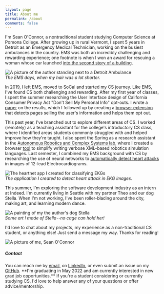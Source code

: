 ```yaml
---
layout: page
title: About me
permalink: /about
comments: false
---
```


<div class="row justify-content-between">
<div class="col-md-8 pr-5">

<p>I'm Sean O'Connor, a nontraditional student studying Computer Science at Pomona College.  After growing up in rural Vermont, I spent 5 years in Detroit as an Emergency Medical Technician, working on the busiest ambulances in the country.  EMS was both an incredibly challenging and rewarding experience; one footnote is when I won an award for rescuing a woman whose car launched <a target="_blank" href="https://www.clickondetroit.com/news/2017/08/18/man-partially-ejected-through-sunroof-killed-in-rollover-crash-on-fenkell-ave-in-detroit/">into the second story of a building</a>.</p>

<p class="mb-5"><img class="shadow-lg" src="{{site.baseurl}}/assets/images/ems_photo.jpg" alt="A picture of the author standing next to a Detroit Ambulance" /><br><i>The EMS days, when my hair was a lot shorter.</i></p>

<p>In 2019, I left EMS, moved to SoCal and started my CS journey.  Like EMS, I've found CS both challenging and rewarding.  After my first year of classes, I spent the summer researching the User Interface design of California Consumer Privacy Act "Don't Sell My Personal Info" opt-outs.  I wrote a <a target="_blank" href="https://arxiv.org/abs/2009.07884">paper</a> on the results, which I followed up by creating a <a target="_blank" href="https://github.com/oapostrophe/Who-sSellingMyInfo-">browser extension</a> that detects pages selling the user's information and helps them opt out.</p>

<p>This past year, I've branched out to explore different areas of CS.  I worked (remotely) as a teaching assistant for the college's introductory CS class, where I identified areas students commonly struggled with and helped improve how they're taught.  I also spent the Spring as a research assistant in the <a target="_blank" href="https://cs.pomona.edu/~ajc/arcslab/">Autonomous Robotics and Complex Systems lab</a>, where I created a browser <a target="_blank" href="https://github.com/oapostrophe/arms2">tool</a> to simplify writing verbose XML-based robotics simulation languages.  Last semester, I combined my EMS background with CS by researching the use of neural networks to <a target="_blank" href="https://github.com/oapostrophe/HeartNet">automatically detect heart attacks</a> in images of 12-lead Electrocardiograms.</p>

<p class="mb-5"><img class="shadow-lg" src="{{site.baseurl}}/assets/images/heartnet.png" alt="The heartnet app I created for classifying EKGs" /><br><i>The application I created to detect heart attack in EKG images.</i></p>

<p>This summer, I'm exploring the software development industry as an intern at Indeed.  I'm currently living in Seattle with my partner Theo and our dog Stella.  When I'm not working, I've been roller-blading around the city, making art, and learning modern dance.</p>

<p class="mb-5"><img class="shadow-lg" src="{{site.baseurl}}/assets/images/stella_art.jpg" alt="A painting of my the author's dog Stella" /><br><i>Some art I made of Stella--no cage can hold her!</i></p>

<p>I'd love to chat about my projects, my experience as a non-traditional CS student, or anything else!  Just send a message my way.  Thanks for reading!</p>
</div>
<div class="col-md-4">

<div class="sticky-top sticky-top-80">
<p class="mb-5"><img class="shadow-lg" src="{{site.baseurl}}/assets/images/profile_pic.jpg" alt="A picture of me, Sean O'Connor" /></p>
<h5> Contact </h5>

<p>You can reach me by <a target="_blank" href="mailto:swow2015@mymail.pomona.edu">email</a>, on <a target="_blank" href="https://www.linkedin.com/in/oapostrophe/">LinkedIn</a>, or even submit an issue on my <a target="_blank" href="https://github.com/">GitHub</a>.  **I'm graduating in May 2022 and am currently interested in new grad job opportunities.**  If you're a student considering or currently studying CS, I'd love to help answer any of your questions or offer advice/mentorship.
</p>
</div>
</div>
